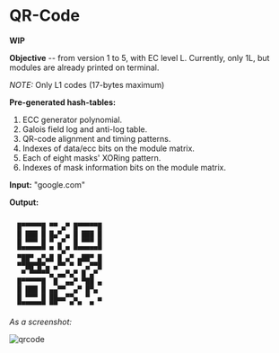 # QR-Code

**WIP**

**Objective** -- from version 1 to 5, with EC level L. Currently, only 1L, but modules are already printed on terminal.

*NOTE:* Only L1 codes (17-bytes maximum)

**Pre-generated hash-tables:**
1. ECC generator polynomial.
2. Galois field log and anti-log table.
3. QR-code alignment and timing patterns.
4. Indexes of data/ecc bits on the module matrix.
5. Each of eight masks' XORing pattern.
6. Indexes of mask information bits on the module matrix.

**Input:** "google.com"

**Output:**
```

  █▀▀▀▀▀█ ▀▀ ▄▀ █▀▀▀▀▀█  
  █ ███ █ █▄▀ ▄ █ ███ █  
  █ ▀▀▀ █ ▀ ▄▀  █ ▀▀▀ █  
  ▀▀▀▀▀▀▀ ▀ ▀▄▀ ▀▀▀▀▀▀▀  
  ▀██▀ ▄▀▄█ █ ▄▀ ▄██▀ █  
  ▀▀██▀█▀▄ ▄▀▀ ▀ ▀ ▄▀▀█  
   ▀ ▀▀▀▀▀▄ ▄▄▀▄▀ █ ▄▀   
  █▀▀▀▀▀█  █  ▄▄▀ ▀██ ▄
  █ ███ █ ▄▄▀▀  ▄▀ █▀▄   
  █ ▀▀▀ █ ██▄▄▀▀▄  ▀  ▄
  ▀▀▀▀▀▀▀ ▀▀   ▀ ▀  ▀  

```

_As a screenshot:_

![qrcode](https://i.imgur.com/dgTWO2F.png)
